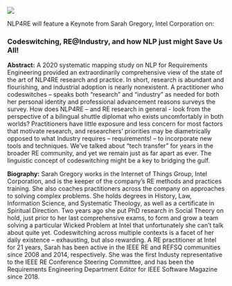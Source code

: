 ![](https://refsq.org/fileadmin/sse/external/refsq/refsq2016/user_upload/Gregory_200x300.jpg)

NLP4RE will feature a Keynote from Sarah Gregory, Intel Corporation on: 

### **Codeswitching, RE@Industry, and how NLP just might Save Us All!**

**Abstract:** A 2020 systematic mapping study on NLP for Requirements Engineering provided an extraordinarily comprehensive view of the state of the art of NLP4RE research and practice. In short, research is abundant and flourishing, and industrial adoption is nearly nonexistent. A practitioner who codeswitches – speaks both “research” and “industry” as needed for both her personal identity and professional advancement reasons surveys the survey. How does NLP4RE – and RE research in general - look from the perspective of a bilingual shuttle diplomat who exists uncomfortably in both worlds? Practitioners have little exposure and less concern for most factors that motivate research, and researchers’ priorities may be diametrically opposed to what Industry requires – requirements! – to incorporate new tools and techniques. We’ve talked about “tech transfer” for years in the broader RE community, and yet we remain just as far apart as ever. The linguistic concept of codeswitching might be a key to bridging the gulf.

**Biography:** Sarah Gregory works in the Internet of Things Group, Intel Corporation, and is the keeper of the company’s RE methods and practices training. She also coaches practitioners across the company on approaches to solving complex problems. She holds degrees in History, Law, Information Science, and Systematic Theology, as well as a certificate in Spiritual Direction. Two years ago she put PhD research in Social Theory on hold, just prior to her last comprehensive exams, to form and grow a team solving a particular Wicked Problem at Intel that unfortunately she can’t talk about quite yet. Codeswitching across multiple contexts is a facet of her daily existence – exhausting, but also rewarding. A RE practitioner at Intel for 21 years, Sarah has been active in the IEEE RE and REFSQ communities since 2008 and 2014, respectively. She was the first Industy representative to the IEEE RE Conference Steering Committee, and has been the Requirements Engineering Department Editor for IEEE Software Magazine since 2018.
